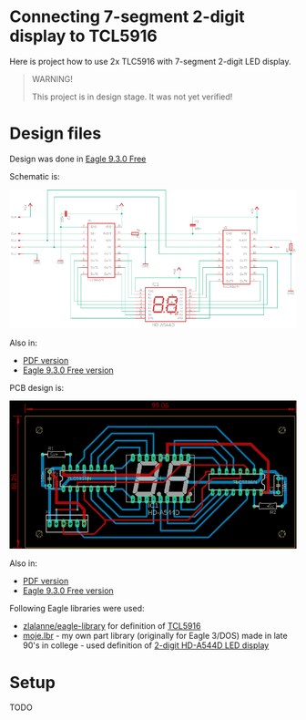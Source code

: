 # Connecting 7-segment 2-digit display to TCL5916

Here is project how to use 2x TLC5916 with 7-segment 2-digit
LED display.

> WARNING!
>
> This project is in design stage. It was not yet verified!

# Design files

Design was done in [Eagle 9.3.0 Free][Eagle 9.3.0 Free]

Schematic is:

![Schematic of TLC5916 with LED display](https://github.com/hpaluch/tcl5916-two-digit-display/blob/master/Eagle/tcl5916-2seg-schematic.png?raw=true) 

Also in:
* [PDF version][Schematic PDF]
* [Eagle 9.3.0 Free version][Schematic Eagle]

PCB design is:


![PCB of TLC5916 with LED display](https://github.com/hpaluch/tcl5916-two-digit-display/blob/master/Eagle/tcl5916-2seg-pcb.png?raw=true) 

Also in:
* [PDF version][PCB PDF]
* [Eagle 9.3.0 Free version][PCB Eagle]


Following Eagle libraries were used:

* [zlalanne/eagle-library][zlalanne/eagle-library] for
  definition of [TCL5916][TLC5916]
* [moje.lbr][moje.lbr] - my own part library (originally for Eagle 3/DOS)
  made in late 90's in college - 
  used definition of [2-digit HD-A544D LED display][HD-A544D]


# Setup

TODO


[HD-A544D]: https://www.gme.cz/led-display-14-2mm-red-hd-a544d
[moje.lbr]: https://github.com/hpaluch/tcl5916-two-digit-display/blob/master/Eagle/moje.lbr?raw=true
[TLC5916]: http://www.ti.com/lit/ds/slvs695d/slvs695d.pdf
[zlalanne/eagle-library]: https://github.com/zlalanne/eagle-library/blob/master/lbr/zlalanne.lbr
[PCB Eagle]: https://github.com/hpaluch/tcl5916-two-digit-display/blob/master/Eagle/tlc5916-2seg.brd?raw=true
[PCB PDF]: https://github.com/hpaluch/tcl5916-two-digit-display/blob/master/Eagle/tlc5916-2seg-pcb.pdf?raw=true
[Schematic Eagle]: https://github.com/hpaluch/tcl5916-two-digit-display/blob/master/Eagle/tlc5916-2seg.sch?raw=true
[Schematic PDF]: https://github.com/hpaluch/tcl5916-two-digit-display/blob/master/Eagle/tlc5916-2seg-sch.pdf?raw=true
[Eagle 9.3.0 Free]: https://www.autodesk.com/products/eagle/free-download

